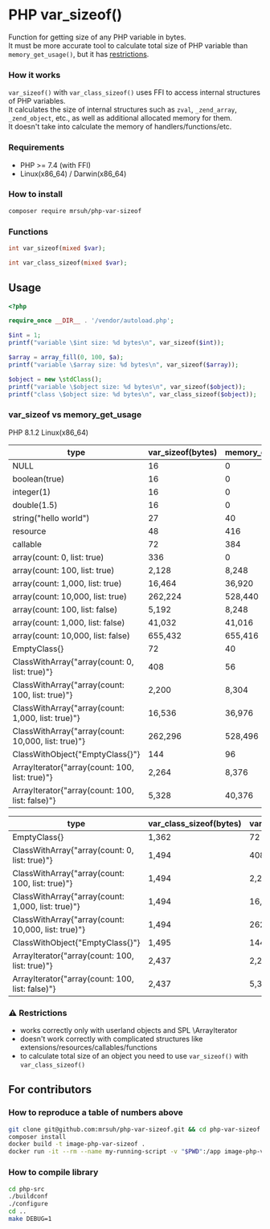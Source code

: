 # PHP var_sizeof()

Function for getting size of any PHP variable in bytes.<br>
It must be more accurate tool to calculate total size of PHP variable than `memory_get_usage()`, but it has [restrictions](#warning-restrictions).

### How it works
`var_sizeof()` with `var_class_sizeof()` uses FFI to access internal structures of PHP variables.<br>
It calculates the size of internal structures such as `zval`, `_zend_array`, `_zend_object`, etc., as well as additional allocated memory for them.<br>
It doesn't take into calculate the memory of handlers/functions/etc.

### Requirements
* PHP >= 7.4 (with FFI)
* Linux(x86_64) / Darwin(x86_64)

### How to install
```bash
composer require mrsuh/php-var-sizeof
```

### Functions
```php
int var_sizeof(mixed $var);
```

```php
int var_class_sizeof(mixed $var);
```

## Usage

```php
<?php

require_once __DIR__ . '/vendor/autoload.php';

$int = 1;
printf("variable \$int size: %d bytes\n", var_sizeof($int));

$array = array_fill(0, 100, $a);
printf("variable \$array size: %d bytes\n", var_sizeof($array));

$object = new \stdClass();
printf("variable \$object size: %d bytes\n", var_sizeof($object));
printf("class \$object size: %d bytes\n", var_class_sizeof($object));
```

### var_sizeof vs memory_get_usage

PHP 8.1.2 Linux(x86_64)

| type                                               | var_sizeof(bytes) | memory_get_usage(bytes) |
|----------------------------------------------------|-------------------|-------------------------|
| NULL                                               | 16                | 0                       |
| boolean(true)                                      | 16                | 0                       |
| integer(1)                                         | 16                | 0                       |
| double(1.5)                                        | 16                | 0                       |
| string("hello world")                              | 27                | 40                      |
| resource                                           | 48                | 416                     |
| callable                                           | 72                | 384                     |
| array(count: 0, list: true)                        | 336               | 0                       |
| array(count: 100, list: true)                      | 2,128             | 8,248                   |
| array(count: 1,000, list: true)                    | 16,464            | 36,920                  |
| array(count: 10,000, list: true)                   | 262,224           | 528,440                 |
| array(count: 100, list: false)                     | 5,192             | 8,248                   |
| array(count: 1,000, list: false)                   | 41,032            | 41,016                  |
| array(count: 10,000, list: false)                  | 655,432           | 655,416                 |
| EmptyClass{}                                       | 72                | 40                      |
| ClassWithArray{"array(count: 0, list: true)"}      | 408               | 56                      |
| ClassWithArray{"array(count: 100, list: true)"}    | 2,200             | 8,304                   |
| ClassWithArray{"array(count: 1,000, list: true)"}  | 16,536            | 36,976                  |
| ClassWithArray{"array(count: 10,000, list: true)"} | 262,296           | 528,496                 |
| ClassWithObject{"EmptyClass{}"}                    | 144               | 96                      |
| ArrayIterator{"array(count: 100, list: true)"}     | 2,264             | 8,376                   |
| ArrayIterator{"array(count: 100, list: false)"}    | 5,328             | 40,376                  |

| type                                               | var_class_sizeof(bytes) | var_sizeof(bytes) | memory_get_usage(bytes) |
|----------------------------------------------------|-------------------------|-------------------|-------------------------|
| EmptyClass{}                                       | 1,362                   | 72                | 40                      |
| ClassWithArray{"array(count: 0, list: true)"}      | 1,494                   | 408               | 56                      |
| ClassWithArray{"array(count: 100, list: true)"}    | 1,494                   | 2,200             | 8,304                   |
| ClassWithArray{"array(count: 1,000, list: true)"}  | 1,494                   | 16,536            | 36,976                  |
| ClassWithArray{"array(count: 10,000, list: true)"} | 1,494                   | 262,296           | 528,496                 |
| ClassWithObject{"EmptyClass{}"}                    | 1,495                   | 144               | 96                      |
| ArrayIterator{"array(count: 100, list: true)"}     | 2,437                   | 2,264             | 8,376                   |
| ArrayIterator{"array(count: 100, list: false)"}    | 2,437                   | 5,328             | 40,376                  |


### :warning: Restrictions
* works correctly only with userland objects and SPL \ArrayIterator
* doesn't work correctly with complicated structures like extensions/resources/callables/functions
* to calculate total size of an object you need to use `var_sizeof()` with `var_class_sizeof()`

## For contributors

### How to reproduce a table of numbers above
```bash
git clone git@github.com:mrsuh/php-var-sizeof.git && cd php-var-sizeof
composer install
docker build -t image-php-var-sizeof .
docker run -it --rm --name my-running-script -v "$PWD":/app image-php-var-sizeof php bin/render-table.php
```

### How to compile library
```bash
cd php-src
./buildconf
./configure
cd ..
make DEBUG=1
```
